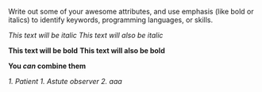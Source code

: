Write out some of your awesome attributes, and use emphasis (like bold or italics) to identify keywords, programming languages, or skills. 

*This text will be italic*
_This text will also be italic_

**This text will be bold**
__This text will also be bold__

__You *can* combine them__

_1. Patient_
   _1. Astute observer_
   _2. aaa_
